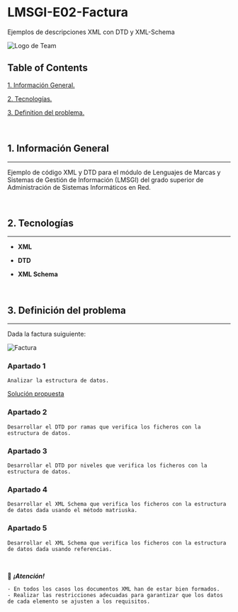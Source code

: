 
# LMSGI-E02-Factura

Ejemplos de descripciones XML con DTD y XML-Schema

![Logo de Team](https://github.com/ana-polo/LMSGI-E02-Factura/blob/main/LMSGI.gif "Team logo")

## Table of Contents

[1. Información General.](#informacion-general)

[2. Tecnologías.](#tecnologias)

[3. Definition del problema.](#definicion-del-problema)

&nbsp;

<a name = "informacion-general"></a>

## 1. Información General

----

Ejemplo de código XML y DTD para el módulo de Lenguajes de Marcas y Sistemas de Gestión de Información (LMSGI) del grado superior de Administración de Sistemas Informáticos en Red.

&nbsp;

<a name = "tecnologias"></a>

## 2. Tecnologías

----

- **XML**

- **DTD**

- **XML Schema**

&nbsp;

<a name = "definicion-del-problema"></a>

## 3. Definición del problema

----

Dada la factura suiguiente:

![Factura](https://github.com/ana-polo/LMSGI-E02-Factura/blob/main/Factura.gif "Factura")

### Apartado 1

    Analizar la estructura de datos.

[Solución propuesta](https://github.com/ana-polo/LMSGI-E02_Factura/blob/main/Solucion/LMSGI-E02-Factura-Arbol.pdf)

### Apartado 2

    Desarrollar el DTD por ramas que verifica los ficheros con la estructura de datos.

### Apartado 3

    Desarrollar el DTD por niveles que verifica los ficheros con la estructura de datos.

### Apartado 4

    Desarrollar el XML Schema que verifica los ficheros con la estructura de datos dada usando el método matriuska.

### Apartado 5

    Desarrollar el XML Schema que verifica los ficheros con la estructura de datos dada usando referencias.

&nbsp;
&nbsp;
&nbsp;

👀 ***¡Atención!***

    - En todos los casos los documentos XML han de estar bien formados.
    - Realizar las restricciones adecuadas para garantizar que los datos de cada elemento se ajusten a los requisitos.

&nbsp;
